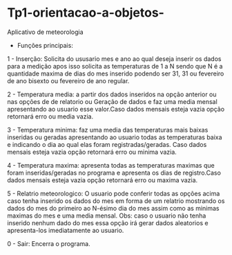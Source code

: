 # Tp1-orientacao-a-objetos-
Aplicativo de meteorologia

 - Funções principais:

1 - Inserção: Solicita do ususario mes e ano ao qual deseja inserir os dados para a medição 
apos isso solicita as temperaturas de 1 a N sendo que N é a quantidade maxima de 
dias do mes inserido podendo ser 31, 31 ou fevereiro de ano bisexto ou fevereiro
de ano regular.

2 - Temperatura media: a partir dos dados inseridos na opção anterior ou nas opções de
de relatorio ou Geração de dados e faz uma media mensal apresentando ao usuario esse
valor.Caso dados mensais esteja vazia opção retornará erro ou media vazia.

3 - Temperatura minima: faz uma media das temperaturas mais baixas inseridas ou geradas apresentando
ao usuario todas as temperaturas baixa e indicando o dia ao qual elas foram registradas/geradas.
Caso dados mensais esteja vazia opção retornará erro ou minima vazia.

4 - Temperatura maxima: apresenta todas as temperaturas maximas que foram inseridas/geradas no programa
e apresenta os dias de registro.Caso dados mensais esteja vazia opção retornará erro ou maxima vazia.

5 - Relatrio meteorologico: O usuario pode conferir todas as opções acima caso tenha inserido os dados do mes
em forma de um relatrio mostrando os dados do mes do primeiro ao N-ésimo dia do mes assim como as minimas maximas
do mes e uma media mensal.
    Obs: caso o usuario não tenha inserido nenhum dado do mes essa opção irá gerar dados aleatorios e apresenta-los
imediatamente ao usuario.

0 - Sair: Encerra o programa.
